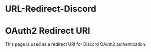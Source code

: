 # URL-Redirect-Discord
<!DOCTYPE html>
<html lang="en">
<head>
    <meta charset="UTF-8">
    <meta name="viewport" content="width=device-width, initial-scale=1.0">
    <title>OAuth2 Redirect</title>
</head>
<body>
    <h1>OAuth2 Redirect URI</h1>
    <p>This page is used as a redirect URI for Discord OAuth2 authentication.</p>
</body>
</html>

